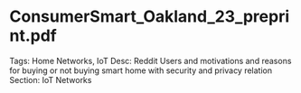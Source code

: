 # ConsumerSmart_Oakland_23_preprint.pdf

Tags: Home Networks, IoT
Desc: Reddit Users and motivations and reasons for buying or not buying smart home with security and privacy relation
Section: IoT Networks